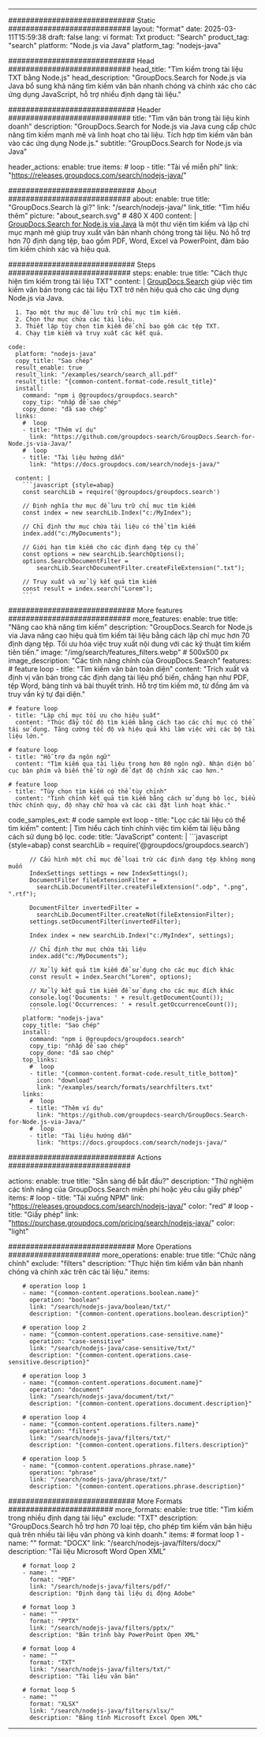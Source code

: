 
---
############################# Static ############################
layout: "format"
date:  2025-03-11T15:59:38
draft: false
lang: vi
format: Txt
product: "Search"
product_tag: "search"
platform: "Node.js via Java"
platform_tag: "nodejs-java"

############################# Head ############################
head_title: "Tìm kiếm trong tài liệu TXT bằng Node.js"
head_description: "GroupDocs.Search for Node.js via Java bổ sung khả năng tìm kiếm văn bản nhanh chóng và chính xác cho các ứng dụng JavaScript, hỗ trợ nhiều định dạng tài liệu."

############################# Header ############################
title: "Tìm văn bản trong tài liệu kinh doanh" 
description: "GroupDocs.Search for Node.js via Java cung cấp chức năng tìm kiếm mạnh mẽ và linh hoạt cho tài liệu. Tích hợp tìm kiếm văn bản vào các ứng dụng Node.js."
subtitle: "GroupDocs.Search for Node.js via Java" 

header_actions:
  enable: true
  items:
    #  loop
    - title: "Tải về miễn phí"
      link: "https://releases.groupdocs.com/search/nodejs-java/"
      
############################# About ############################
about:
    enable: true
    title: "GroupDocs.Search là gì?"
    link: "/search/nodejs-java/"
    link_title: "Tìm hiểu thêm"
    picture: "about_search.svg" # 480 X 400
    content: |
       [GroupDocs.Search for Node.js via Java](/search/nodejs-java/) là một thư viện tìm kiếm và lập chỉ mục mạnh mẽ giúp truy xuất văn bản nhanh chóng trong tài liệu. Nó hỗ trợ hơn 70 định dạng tệp, bao gồm PDF, Word, Excel và PowerPoint, đảm bảo tìm kiếm chính xác và hiệu quả.

############################# Steps ############################
steps:
    enable: true
    title: "Cách thực hiện tìm kiếm trong tài liệu TXT"
    content: |
      [GroupDocs.Search](/search/nodejs-java/) giúp việc tìm kiếm văn bản trong các tài liệu TXT trở nên hiệu quả cho các ứng dụng Node.js via Java.
      
      1. Tạo một thư mục để lưu trữ chỉ mục tìm kiếm.
      2. Chọn thư mục chứa các tài liệu.
      3. Thiết lập tùy chọn tìm kiếm để chỉ bao gồm các tệp TXT.
      4. Chạy tìm kiếm và truy xuất các kết quả.
   
    code:
      platform: "nodejs-java"
      copy_title: "Sao chép"
      result_enable: true
      result_link: "/examples/search/search_all.pdf"
      result_title: "{common-content.format-code.result_title}"
      install:
        command: "npm i @groupdocs/groupdocs.search"
        copy_tip: "nhấp để sao chép"
        copy_done: "đã sao chép"
      links:
        #  loop
        - title: "Thêm ví dụ"
          link: "https://github.com/groupdocs-search/GroupDocs.Search-for-Node.js-via-Java/"
        #  loop
        - title: "Tài liệu hướng dẫn"
          link: "https://docs.groupdocs.com/search/nodejs-java/"
          
      content: |
        ```javascript {style=abap}
        const searchLib = require('@groupdocs/groupdocs.search')

        // Định nghĩa thư mục để lưu trữ chỉ mục tìm kiếm
        const index = new searchLib.Index("c:/MyIndex");

        // Chỉ định thư mục chứa tài liệu có thể tìm kiếm
        index.add("c:/MyDocuments");

        // Giới hạn tìm kiếm cho các định dạng tệp cụ thể
        const options = new searchLib.SearchOptions();
        options.SearchDocumentFilter = 
            searchLib.SearchDocumentFilter.createFileExtension(".txt");

        // Truy xuất và xử lý kết quả tìm kiếm
        const result = index.search("Lorem");
        ```            

############################# More features ############################
more_features:
  enable: true
  title: "Nâng cao khả năng tìm kiếm"
  description: "GroupDocs.Search for Node.js via Java nâng cao hiệu quả tìm kiếm tài liệu bằng cách lập chỉ mục hơn 70 định dạng tệp. Tối ưu hóa việc truy xuất nội dung với các kỹ thuật tìm kiếm tiên tiến."
  image: "/img/search/features_filters.webp" # 500x500 px
  image_description: "Các tính năng chính của GroupDocs.Search"
  features:
    # feature loop
    - title: "Tìm kiếm văn bản toàn diện"
      content: "Trích xuất và định vị văn bản trong các định dạng tài liệu phổ biến, chẳng hạn như PDF, tệp Word, bảng tính và bài thuyết trình. Hỗ trợ tìm kiếm mờ, từ đồng âm và truy vấn ký tự đại diện."

    # feature loop
    - title: "Lập chỉ mục tối ưu cho hiệu suất"
      content: "Thúc đẩy tốc độ tìm kiếm bằng cách tạo các chỉ mục có thể tái sử dụng. Tăng cường tốc độ và hiệu quả khi làm việc với các bộ tài liệu lớn."

    # feature loop
    - title: "Hỗ trợ đa ngôn ngữ"
      content: "Tìm kiếm qua tài liệu trong hơn 80 ngôn ngữ. Nhận diện bố cục bàn phím và biến thể từ ngữ để đạt độ chính xác cao hơn."

    # feature loop
    - title: "Tùy chọn tìm kiếm có thể tùy chỉnh"
      content: "Tinh chỉnh kết quả tìm kiếm bằng cách sử dụng bộ lọc, biểu thức chính quy, độ nhạy chữ hoa và các cài đặt linh hoạt khác."
      
  code_samples_ext:
    # code sample ext loop
    - title: "Lọc các tài liệu có thể tìm kiếm"
      content: |
        Tìm hiểu cách tinh chỉnh việc tìm kiếm tài liệu bằng cách sử dụng bộ lọc.
      code:
        title: "JavaScript"
        content: |
          ```javascript {style=abap}
          const searchLib = require('@groupdocs/groupdocs.search')
          
          // Cấu hình một chỉ mục để loại trừ các định dạng tệp không mong muốn
          IndexSettings settings = new IndexSettings();
          DocumentFilter fileExtensionFilter = 
            searchLib.DocumentFilter.createFileExtension(".odp", ".png", ".rtf");

          DocumentFilter invertedFilter = 
            searchLib.DocumentFilter.createNot(fileExtensionFilter);
          settings.setDocumentFilter(invertedFilter);

          Index index = new searchLib.Index("c:/MyIndex", settings);
              
          // Chỉ định thư mục chứa tài liệu
          index.add("c:/MyDocuments");

          // Xử lý kết quả tìm kiếm để sử dụng cho các mục đích khác
          const result = index.Search("Lorem", options);
          
          // Xử lý kết quả tìm kiếm để sử dụng cho các mục đích khác
          console.log('Documents: ' + result.getDocumentCount());
          console.log('Occurrences: ' + result.getOccurrenceCount());
          ```
        platform: "nodejs-java"
        copy_title: "Sao chép"
        install:
          command: "npm i @groupdocs/groupdocs.search"
          copy_tip: "nhấp để sao chép"
          copy_done: "đã sao chép"
        top_links:
          #  loop
          - title: "{common-content.format-code.result_title_bottom}"
            icon: "download"
            link: "/examples/search/formats/searchfilters.txt"
        links:
          #  loop
          - title: "Thêm ví dụ"
            link: "https://github.com/groupdocs-search/GroupDocs.Search-for-Node.js-via-Java/"
          #  loop
          - title: "Tài liệu hướng dẫn"
            link: "https://docs.groupdocs.com/search/nodejs-java/"
            

            


############################# Actions ############################

actions:
  enable: true
  title: "Sẵn sàng để bắt đầu?"
  description: "Thử nghiệm các tính năng của GroupDocs.Search miễn phí hoặc yêu cầu giấy phép"
  items:
    #  loop
    - title: "Tải xuống NPM"
      link: "https://releases.groupdocs.com/search/nodejs-java/"
      color: "red"
        #  loop
    - title: "Giấy phép"
      link: "https://purchase.groupdocs.com/pricing/search/nodejs-java/"
      color: "light"


############################# More Operations #####################
more_operations:
    enable: true
    title: "Chức năng chính"
    exclude: "filters"
    description: "Thực hiện tìm kiếm văn bản nhanh chóng và chính xác trên các tài liệu."
    items: 
          
        # operation loop 1
        - name: "{common-content.operations.boolean.name}"
          operation: "boolean"
          link: "/search/nodejs-java/boolean/txt/"
          description: "{common-content.operations.boolean.description}"

        # operation loop 2
        - name: "{common-content.operations.case-sensitive.name}"
          operation: "case-sensitive"
          link: "/search/nodejs-java/case-sensitive/txt/"
          description: "{common-content.operations.case-sensitive.description}"

        # operation loop 3
        - name: "{common-content.operations.document.name}"
          operation: "document"
          link: "/search/nodejs-java/document/txt/"
          description: "{common-content.operations.document.description}"

        # operation loop 4
        - name: "{common-content.operations.filters.name}"
          operation: "filters"
          link: "/search/nodejs-java/filters/txt/"
          description: "{common-content.operations.filters.description}"

        # operation loop 5
        - name: "{common-content.operations.phrase.name}"
          operation: "phrase"
          link: "/search/nodejs-java/phrase/txt/"
          description: "{common-content.operations.phrase.description}"
          
        
          
############################# More Formats ########################
more_formats:
    enable: true
    title: "Tìm kiếm trong nhiều định dạng tài liệu"
    exclude: "TXT"
    description: "GroupDocs.Search hỗ trợ hơn 70 loại tệp, cho phép tìm kiếm văn bản hiệu quả trên nhiều tài liệu văn phòng và kinh doanh."
    items: 
        # format loop 1
        - name: ""
          format: "DOCX"
          link: "/search/nodejs-java/filters/docx/"
          description: "Tài liệu Microsoft Word Open XML"
          
        # format loop 2
        - name: ""
          format: "PDF"
          link: "/search/nodejs-java/filters/pdf/"
          description: "Định dạng tài liệu di động Adobe"
          
        # format loop 3
        - name: ""
          format: "PPTX"
          link: "/search/nodejs-java/filters/pptx/"
          description: "Bản trình bày PowerPoint Open XML"

        # format loop 4
        - name: ""
          format: "TXT"
          link: "/search/nodejs-java/filters/txt/"
          description: "Tài liệu văn bản"
          
        # format loop 5
        - name: ""
          format: "XLSX"
          link: "/search/nodejs-java/filters/xlsx/"
          description: "Bảng tính Microsoft Excel Open XML"
  

---